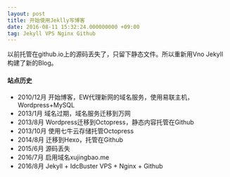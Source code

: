 ```yaml
---
layout: post
title: 开始使用Jeklly写博客
date: 2016-08-11 15:32:24.000000000 +09:00
tag: Jekyll VPS Nginx Github
---
```


以前托管在github.io上的源码丢失了，只留下静态文件。所以重新用Vno Jekyll构建了新的Blog。

#### 站点历史

* 2010/12月 开始博客，EW代理新网的域名服务，使用易联主机，Wordpress+MySQL
* 2013/1月  域名过期，域名服务迁移到万网
* 2013/8月  Wordpress迁移到Octopress，静态内容托管在Github
* 2013/10月 使用七牛云存储托管Octopress
* 2014/8月  迁移到Hexo，托管在Github
* 2015/6月  源码丢失
* 2016/7月  启用域名xujingbao.me
* 2016/8月  Jekyll + IdcBuster VPS + Nginx + Github

#### 
